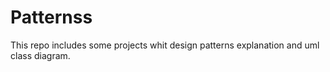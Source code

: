 # Patternss

This repo includes some projects whit design patterns explanation and uml class diagram.
